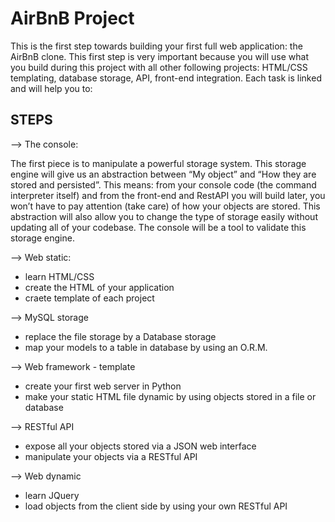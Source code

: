 <h1> AirBnB Project </h1>
This is the first step towards building your first full web application: the AirBnB clone. This first step is very important because you will use what you build during this project with all other following projects: HTML/CSS templating, database storage, API, front-end integration.
Each task is linked and will help you to:

<h2>STEPS</h2>
--> The console:
<p> The first piece is to manipulate a powerful storage system. This storage engine will give us an abstraction between “My object” and “How they are stored and persisted”. This means: from your console code (the command interpreter itself) and from the front-end and RestAPI you will build later, you won’t have to pay attention (take care) of how your objects are stored.
This abstraction will also allow you to change the type of storage easily without updating all of your codebase.
The console will be a tool to validate this storage engine. </p>

--> Web static:
<p> <ul>
<li>learn HTML/CSS</li>
<li>create the HTML of your application</li>
<li>craete template of each project</li></ul>

--> MySQL storage
<p> <ul>
<li>replace the file storage by a Database storage</li>
<li>map your models to a table in database by using an O.R.M.</li></ul>

--> Web framework - template
<p> <ul>
<li> create your first web server in Python </li>
<li> make your static HTML file dynamic by using objects stored in a file or database </li></ul>

--> RESTful API
<p> <ul>
<li> expose all your objects stored via a JSON web interface </li>
<li> manipulate your objects via a RESTful API </li></ul>

--> Web dynamic
<p> <ul>
<li> learn JQuery </li>
<li> load objects from the client side by using your own RESTful API </li></ul>

